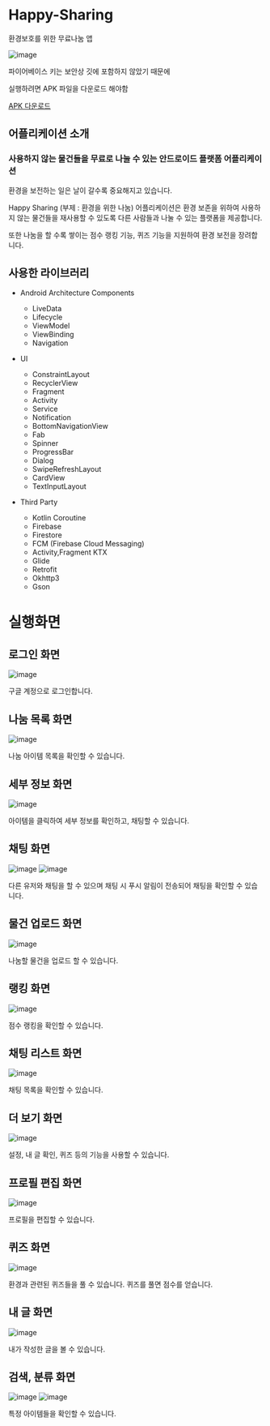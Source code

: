 # Happy-Sharing
환경보호를 위한 무료나눔 앱

![image](https://user-images.githubusercontent.com/50766393/135016167-0938f4ce-be5c-4f5a-8947-3618ca49752e.png)


파이어베이스 키는 보안상 깃에 포함하지 않았기 때문에

실행하려면 APK 파일을 다운로드 해야함

[APK 다운로드](https://github.com/HanYeop/Happy-Sharing/files/7240671/HappySharing_.zip)


## 어플리케이션 소개

### 사용하지 않는 물건들을 무료로 나눌 수 있는 안드로이드 플랫폼 어플리케이션

환경을 보전하는 일은 날이 갈수록 중요해지고 있습니다.

 Happy Sharing (부제 : 환경을 위한 나눔) 어플리케이션은 환경 보존을 위하여 사용하지 않는 물건들을 재사용할 수 있도록 다른 사람들과 나눌 수 있는 플랫폼을 제공합니다.
 
 또한 나눔을 할 수록 쌓이는 점수 랭킹 기능, 퀴즈 기능을 지원하여 환경 보전을 장려합니다.

## 사용한 라이브러리
* Android Architecture Components
  * LiveData
  * Lifecycle
  * ViewModel
  * ViewBinding
  * Navigation

* UI
  * ConstraintLayout
  * RecyclerView
  * Fragment
  * Activity
  * Service
  * Notification
  * BottomNavigationView
  * Fab
  * Spinner
  * ProgressBar
  * Dialog
  * SwipeRefreshLayout
  * CardView
  * TextInputLayout

* Third Party
  * Kotlin Coroutine
  * Firebase
  * Firestore
  * FCM (Firebase Cloud Messaging)
  * Activity,Fragment KTX
  * Glide
  * Retrofit
  * Okhttp3
  * Gson

# 실행화면

## 로그인 화면
![image](https://user-images.githubusercontent.com/50766393/135017928-b6fd5f44-088f-4217-b70f-3a3a05c2cc74.png)

구글 계정으로 로그인합니다.

## 나눔 목록 화면
![image](https://user-images.githubusercontent.com/50766393/135017981-f637b52a-b80c-46e5-9bb0-eeb8c9a5884f.png)

나눔 아이템 목록을 확인할 수 있습니다.

## 세부 정보 화면
![image](https://user-images.githubusercontent.com/50766393/135018026-771fa5dd-7aa8-487b-8568-51ce8ee32856.png)

아이템을 클릭하여 세부 정보를 확인하고, 채팅할 수 있습니다.

## 채팅 화면
![image](https://user-images.githubusercontent.com/50766393/135018063-a2769b09-b3d3-4aa1-9028-2a2556eee57c.png)
![image](https://user-images.githubusercontent.com/50766393/135018111-25364030-0d95-4f3a-8713-2e841924872f.png)

다른 유저와 채팅을 할 수 있으며 채팅 시 푸시 알림이 전송되어 채팅을 확인할 수 있습니다.

## 물건 업로드 화면
![image](https://user-images.githubusercontent.com/50766393/135018199-3e9db6e0-84c2-4be5-a752-a3bf7d654595.png)

나눔할 물건을 업로드 할 수 있습니다.

## 랭킹 화면
![image](https://user-images.githubusercontent.com/50766393/135018227-9eb085a6-2a89-493f-88eb-73f4ba2d88f0.png)

점수 랭킹을 확인할 수 있습니다.

## 채팅 리스트 화면
![image](https://user-images.githubusercontent.com/50766393/135018359-b3a72a11-8711-46ab-99b9-46d1ee9c9ef1.png)

채팅 목록을 확인할 수 있습니다.

## 더 보기 화면
![image](https://user-images.githubusercontent.com/50766393/135018383-3ff0a5a2-8ce1-47cb-bbc8-017625a60fa7.png)

설정, 내 글 확인, 퀴즈 등의 기능을 사용할 수 있습니다.

## 프로필 편집 화면
![image](https://user-images.githubusercontent.com/50766393/135018448-90853ce9-5933-4c22-b63b-37f7393a0970.png)

프로필을 편집할 수 있습니다.

## 퀴즈 화면
![image](https://user-images.githubusercontent.com/50766393/135018475-c63c3248-7429-4e05-97e5-5ae79b6a78a4.png)

환경과 관련된 퀴즈들을 풀 수 있습니다. 퀴즈를 풀면 점수를 얻습니다.

## 내 글 화면
![image](https://user-images.githubusercontent.com/50766393/135018576-11afa490-075c-4479-a05e-ccbf3464203f.png)

내가 작성한 글을 볼 수 있습니다.

## 검색, 분류 화면
![image](https://user-images.githubusercontent.com/50766393/135018594-d9a4648e-5d9d-4cdb-a608-d8307e98354f.png)
![image](https://user-images.githubusercontent.com/50766393/135018603-80199030-a3a3-42f7-a22c-5d682892f383.png)

특정 아이템들을 확인할 수 있습니다.





